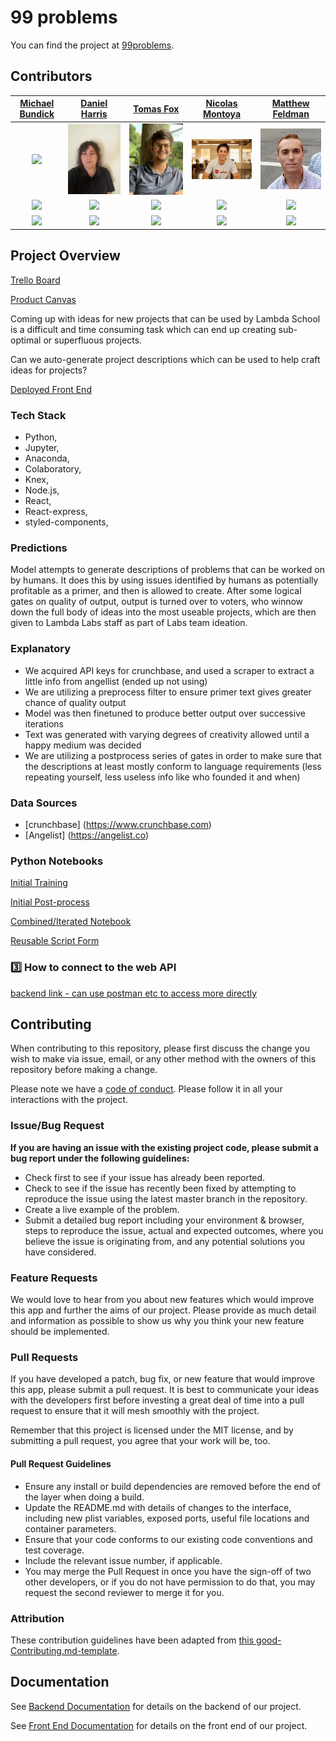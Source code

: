 # 99 problems 

You can find the project at [99problems](ninenineproblems.com).

## Contributors


|                                       [Michael Bundick](https://github.com/)                                        |                                       [Daniel Harris](https://github.com/)                                        |                                       [Tomas Fox](https://github.com/)                                        |                                       [Nicolas Montoya](https://github.com/)                                        |                                       [Matthew Feldman](https://github.com/)                                        |
| :-----------------------------------------------------------------------------------------------------------: | :-----------------------------------------------------------------------------------------------------------: | :-----------------------------------------------------------------------------------------------------------: | :-----------------------------------------------------------------------------------------------------------: | :-----------------------------------------------------------------------------------------------------------: |
|                      [<img src="./img/michaelbundick.png" width = "200" />](https://github.com/bundickm)                       |                      [<img src="./img/daniel.png" width = "200" />](https://github.com/veritaem)                       |                      [<img src="./img/tomasfox.jpg" width = "200" />](https://github.com/tomfox1)                       |                      [<img src="./img/127A9539-1.jpg" width = "200" />](https://github.com/NicoMontoya)                       |                      [<img src="./img/Matt.jpeg" width = "200" />](https://github.com/matt0418)                       |
|                 [<img src="https://github.com/favicon.ico" width="15"> ](https://github.com/bundickm)                 |            [<img src="https://github.com/favicon.ico" width="15"> ](https://github.com/veritaem)             |           [<img src="https://github.com/favicon.ico" width="15"> ](https://github.com/tomfox1)            |          [<img src="https://github.com/favicon.ico" width="15"> ](https://github.com/NicoMontoya)           |            [<img src="https://github.com/favicon.ico" width="15"> ](https://github.com/matt0418)             |
| [ <img src="https://static.licdn.com/sc/h/al2o9zrvru7aqj8e1x2rzsrca" width="15"> ](https://www.linkedin.com/in/michael-bundick/) | [ <img src="https://static.licdn.com/sc/h/al2o9zrvru7aqj8e1x2rzsrca" width="15"> ](https://www.linkedin.com/in/daniel-harris-45a417176/) | [ <img src="https://static.licdn.com/sc/h/al2o9zrvru7aqj8e1x2rzsrca" width="15"> ](https://www.linkedin.com/in/tomasfox1/) | [ <img src="https://static.licdn.com/sc/h/al2o9zrvru7aqj8e1x2rzsrca" width="15"> ](https://www.linkedin.com/in/nico-montoya/) | [ <img src="https://static.licdn.com/sc/h/al2o9zrvru7aqj8e1x2rzsrca" width="15"> ](https://www.linkedin.com/in/matthew-r-feldman/) |

## Project Overview


 [Trello Board](https://trello.com/b/he82E7wv/labs-15-pain-point)

 [Product Canvas](https://www.notion.so/Pain-Point-Radar-d6bb1298df424fe694c16df3885c23ff)

Coming up with ideas for new projects that can be used by Lambda School is a difficult and time consuming task which can end up creating sub-optimal or superfluous projects. 

Can we auto-generate project descriptions which can be used to help craft ideas for projects?

[Deployed Front End](https://www.ninenineproblems.com)

### Tech Stack

- Python,
- Jupyter,
- Anaconda,
- Colaboratory,
- Knex,
- Node.js,
- React,
- React-express,
- styled-components,

### Predictions

Model attempts to generate descriptions of problems that can be worked on by humans.  It does this by using issues identified by humans as potentially profitable as a primer, and then is allowed to create.  After some logical gates on quality of output, output is turned over to voters, who winnow down the full body of ideas into the most useable projects, which are then given to Lambda Labs staff as part of Labs team ideation.

### Explanatory 

- We acquired API keys for crunchbase, and used a scraper to extract a little info from angellist (ended up not using)
- We are utilizing a preprocess filter to ensure primer text gives greater chance of quality output
- Model was then finetuned to produce better output over successive iterations
- Text was generated with varying degrees of creativity allowed until a happy medium was decided
- We are utilizing a postprocess series of gates in order to make sure that the descriptions at least mostly conform to language requirements (less repeating yourself, less useless info like who founded it and when)

### Data Sources

-   [crunchbase] (https://www.crunchbase.com)
-   [Angelist] (https://angelist.co)

### Python Notebooks

[Initial Training](https://github.com/labs15-pain-point/Data-Science/blob/master/notebooks/training_the_mid_size_GPT_2_model.ipynb)

[Initial Post-process](https://github.com/labs15-pain-point/Data-Science/blob/master/notebooks/GPT_2_Simple_Post_Processing.ipynb)

[Combined/Iterated Notebook](https://github.com/labs15-pain-point/Data-Science/blob/master/notebooks/Pain_Point_Finder_MVP_1.ipynb)

[Reusable Script Form](https://github.com/labs15-pain-point/Data-Science/blob/master/script/script1.py)

### 3️⃣ How to connect to the web API

[backend link - can use postman etc to access more directly](https://github.com/labs15-pain-point/backend)

## Contributing

When contributing to this repository, please first discuss the change you wish to make via issue, email, or any other method with the owners of this repository before making a change.

Please note we have a [code of conduct](./guidelines/code_of_conduct.md.md). Please follow it in all your interactions with the project.

### Issue/Bug Request

 **If you are having an issue with the existing project code, please submit a bug report under the following guidelines:**
 - Check first to see if your issue has already been reported.
 - Check to see if the issue has recently been fixed by attempting to reproduce the issue using the latest master branch in the repository.
 - Create a live example of the problem.
 - Submit a detailed bug report including your environment & browser, steps to reproduce the issue, actual and expected outcomes,  where you believe the issue is originating from, and any potential solutions you have considered.

### Feature Requests

We would love to hear from you about new features which would improve this app and further the aims of our project. Please provide as much detail and information as possible to show us why you think your new feature should be implemented.

### Pull Requests

If you have developed a patch, bug fix, or new feature that would improve this app, please submit a pull request. It is best to communicate your ideas with the developers first before investing a great deal of time into a pull request to ensure that it will mesh smoothly with the project.

Remember that this project is licensed under the MIT license, and by submitting a pull request, you agree that your work will be, too.

#### Pull Request Guidelines

- Ensure any install or build dependencies are removed before the end of the layer when doing a build.
- Update the README.md with details of changes to the interface, including new plist variables, exposed ports, useful file locations and container parameters.
- Ensure that your code conforms to our existing code conventions and test coverage.
- Include the relevant issue number, if applicable.
- You may merge the Pull Request in once you have the sign-off of two other developers, or if you do not have permission to do that, you may request the second reviewer to merge it for you.

### Attribution

These contribution guidelines have been adapted from [this good-Contributing.md-template](https://gist.github.com/PurpleBooth/b24679402957c63ec426).

## Documentation

See [Backend Documentation](https://github.com/labs15-pain-point/backend/blob/master/README.md) for details on the backend of our project.

See [Front End Documentation](https://github.com/labs15-pain-point/frontend/blob/master/README.md) for details on the front end of our project.
